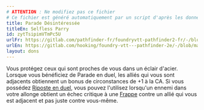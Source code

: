 ```yaml
---
# ATTENTION : Ne modifiez pas ce fichier
# Ce fichier est généré automatiquement par un script d'après les données du module Foundry VTT officiel et de sa traduction
title: Parade Désintéressée
titleEn: Selfless Parry
id: zytTsipimVTmPc5U
urlFr: https://gitlab.com/pathfinder-fr/foundryvtt-pathfinder2-fr/-/blob/master/data/feats/zytTsipimVTmPc5U.htm
urlEn: https://gitlab.com/hooking/foundry-vtt---pathfinder-2e/-/blob/master/packs/data/feats.db/selfless-parry.json
layout: dons
---
```

Vous protégez ceux qui sont proches de vous dans un éclair d'acier. Lorsque vous bénéficiez de Parade en duel, les alliés qui vous sont adjacents obtiennent un bonus de circonstances de +1 à la CA. Si vous possédez [Riposte en duel](riposte-en-duel.md), vous pouvez l'utilisez lorsqu'un ennemi dans votre allonge obtient un échec critique à une [Frappe](../actions/frapper.md) contre un allié qui vous est adjacent et pas juste contre vous-même.
